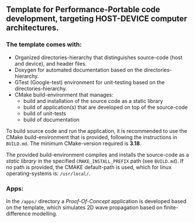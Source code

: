 ## Template for Performance-Portable code development, targeting HOST-DEVICE computer architectures.

### The template comes with:
- Organized directories-hierarchy that distinguishes source-code (host and device), and header files.
- Doxygen for automated documentation based on the directories-hierarchy.
- GTest (Google-test) environment for unit-testing based on the directories-hierarchy.
- CMake build-environment that manages:
    - build and installation of the source code as a static library
    - build of application(s) that are developed on top of the source-code
    - build of unit-tests
    - build of documentation

To build source code and run the application, it is recommended to use the CMake build-environment that is provided, following the instructions in `BUILD.md`. The minimum CMake-version required is **3.18**.

The provided build-environment compiles and installs the source-code as a *static library* in the specified `CMAKE_INSTALL_PREFIX` path (see `BUILD.md`). If no path is provided, the CMAKE default-path is used, which for linux operating-systems is: `/usr/local/`.

### Apps:

In the `/apps/` directory a *Proof-Of-Concept* application is developed based on the template, which simulates 2D wave propagation based on finite-difference modelling.
